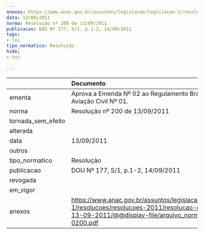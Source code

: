 ```yaml
---
anexos: https://www.anac.gov.br/assuntos/legislacao/legislacao-1/resolucoes/resolucoes-2011/resolucao-no-200-de-13-09-2011/@@display-file/arquivo_norma/RA2011-0200.pdf
data: 13/09/2011
norma: Resolução nº 200 de 13/09/2011
publicacao: DOU Nº 177, S/1, p.1-2, 14/09/2011
tags:
- lei
tipo_normatico: Resolução
hide: 
- toc 
 
---
```


|                    | Documento                                                                                                                                                       |
|:-------------------|:----------------------------------------------------------------------------------------------------------------------------------------------------------------|
| ementa             | Aprova a Emenda Nº 02 ao Regulamento Brasileiro da Aviação Civil Nº 01.                                                                                         |
| norma              | Resolução nº 200 de 13/09/2011                                                                                                                                  |
| tornada_sem_efeito |                                                                                                                                                                 |
| alterada           |                                                                                                                                                                 |
| data               | 13/09/2011                                                                                                                                                      |
| outros             |                                                                                                                                                                 |
| tipo_normatico     | Resolução                                                                                                                                                       |
| publicacao         | DOU Nº 177, S/1, p.1-2, 14/09/2011                                                                                                                              |
| revogada           |                                                                                                                                                                 |
| em_vigor           |                                                                                                                                                                 |
| anexos             | https://www.anac.gov.br/assuntos/legislacao/legislacao-1/resolucoes/resolucoes-2011/resolucao-no-200-de-13-09-2011/@@display-file/arquivo_norma/RA2011-0200.pdf |